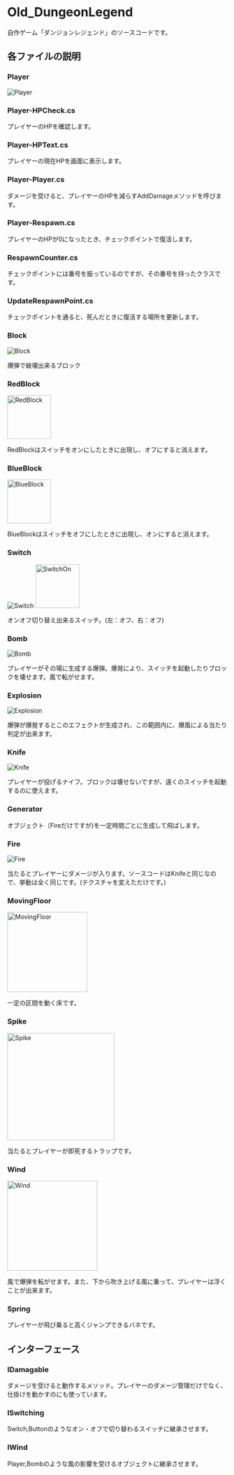 # Old_DungeonLegend

自作ゲーム「ダンジョンレジェンド」のソースコードです。

## 各ファイルの説明

### Player
![Player](https://github.com/Gu-ra/Old_DungeonLegend/assets/60833795/4d329fbc-617f-4abc-9d2c-f85e70166d2a)

### Player-HPCheck.cs
プレイヤーのHPを確認します。

### Player-HPText.cs
プレイヤーの現在HPを画面に表示します。

### Player-Player.cs
ダメージを受けると、プレイヤーのHPを減らすAddDamageメソッドを呼びます。

### Player-Respawn.cs
プレイヤーのHPが0になったとき、チェックポイントで復活します。

### RespawnCounter.cs
チェックポイントには番号を振っているのですが、その番号を持ったクラスです。

### UpdateRespawnPoint.cs
チェックポイントを通ると、死んだときに復活する場所を更新します。

### Block
![Block](https://github.com/Gu-ra/Old_DungeonLegend/assets/60833795/c31e38d9-3edc-4e00-aff8-2fa90e1acb02)


爆弾で破壊出来るブロック

### RedBlock
<img width="100" alt="RedBlock" src="https://github.com/Gu-ra/Old_DungeonLegend/assets/60833795/8df2136e-1991-4a77-8067-3959ad1345e2">


RedBlockはスイッチをオンにしたときに出現し、オフにすると消えます。

### BlueBlock
<img width="100" alt="BlueBlock" src="https://github.com/Gu-ra/Old_DungeonLegend/assets/60833795/baa0eb05-5fd4-40e8-8a49-7fe72d78a4f7">


BlueBlockはスイッチをオフにしたときに出現し、オンにすると消えます。

### Switch
![Switch](https://github.com/Gu-ra/Old_DungeonLegend/assets/60833795/8e0e24b1-a8c1-4d02-8f54-e3a62d200bd5)
<img width="100" alt="SwitchOn" src="https://github.com/Gu-ra/Old_DungeonLegend/assets/60833795/cbc13242-00b4-4859-8526-1a9da8d77d25">

オンオフ切り替え出来るスイッチ。(左：オフ、右：オフ)

### Bomb
![Bomb](https://github.com/Gu-ra/Old_DungeonLegend/assets/60833795/86b04730-bd8e-45b4-92db-788de7202643)

プレイヤーがその場に生成する爆弾。爆発により、スイッチを起動したりブロックを壊せます。風で転がせます。
### Explosion
![Explosion](https://github.com/Gu-ra/Old_DungeonLegend/assets/60833795/73b0f517-2ffc-4b4e-9586-2cc820329558)

爆弾が爆発するとこのエフェクトが生成され、この範囲内に、爆風による当たり判定が出来ます。

### Knife
![Knife](https://github.com/Gu-ra/Old_DungeonLegend/assets/60833795/8c398752-89a6-4935-85e1-3402ca9faa00)

プレイヤーが投げるナイフ。ブロックは壊せないですが、遠くのスイッチを起動するのに使えます。

### Generator
オブジェクト（Fireだけですが)を一定時間ごとに生成して飛ばします。

### Fire
![Fire](https://github.com/Gu-ra/Old_DungeonLegend/assets/60833795/975f8799-65a3-40f2-a2c6-568b70265b38)

当たるとプレイヤーにダメージが入ります。ソースコードはKnifeと同じなので、挙動は全く同じです。(テクスチャを変えただけです。)

### MovingFloor

<img width="183" alt="MovingFloor" src="https://github.com/Gu-ra/Old_DungeonLegend/assets/60833795/1ada0d8c-d489-4fb3-bafa-e623b130bf1f">

一定の区間を動く床です。

### Spike
<img width="245" alt="Spike" src="https://github.com/Gu-ra/Old_DungeonLegend/assets/60833795/7ffc0a60-6bca-43f0-b1d8-71337487d31f">

当たるとプレイヤーが即死するトラップです。

### Wind
<img width="206" alt="Wind" src="https://github.com/Gu-ra/DungeonLegend_Scripts/assets/60833795/5d4ec1db-f6ba-4865-8440-b75ab074c23b">

風で爆弾を転がせます。また、下から吹き上げる風に乗って、プレイヤーは浮くことが出来ます。

### Spring
プレイヤーが飛び乗ると高くジャンプできるバネです。

## インターフェース
### IDamagable
ダメージを受けると動作するメソッド。プレイヤーのダメージ管理だけでなく、仕掛けを動かすのにも使っています。

### ISwitching
Switch,Buttonのようなオン・オフで切り替わるスイッチに継承させます。

### IWind
Player,Bombのような風の影響を受けるオブジェクトに継承させます。
